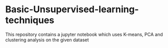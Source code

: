 # Basic-Unsupervised-learning-techniques
This repository contains a jupyter notebook which uses K-means, PCA and clustering analysis on the given dataset
